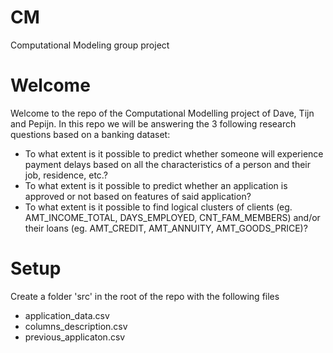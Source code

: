 # CM
 Computational Modeling group project
 
# Welcome
Welcome to the repo of the Computational Modelling project of Dave, Tijn and Pepijn. In this repo we will be answering the 3 following research questions based on a banking dataset:
* To what extent is it possible to predict whether someone will experience payment delays based on all the characteristics of a person and their job, residence, etc.?
* To what extent is it possible to predict whether an application is approved or not based on features of said application?
* To what extent is it possible to find logical clusters of clients (eg. AMT_INCOME_TOTAL, DAYS_EMPLOYED, CNT_FAM_MEMBERS) and/or their loans (eg. AMT_CREDIT, AMT_ANNUITY, AMT_GOODS_PRICE)?

# Setup
Create a folder 'src' in the root of the repo with the following files
* application_data.csv
* columns_description.csv
* previous_applicaton.csv
